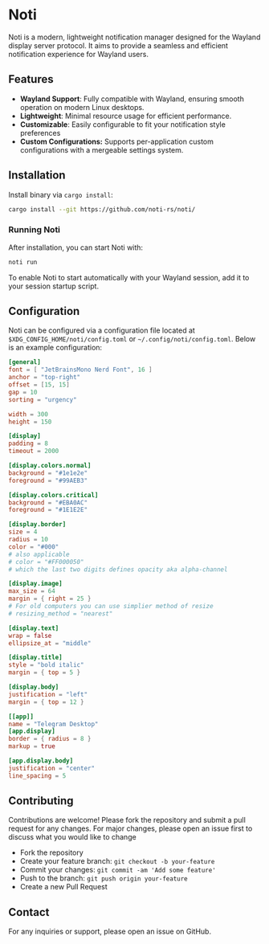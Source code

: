 # Noti

Noti is a modern, lightweight notification manager designed for the Wayland display server protocol. It aims to provide a seamless and efficient notification experience for Wayland users.

## Features

- **Wayland Support**: Fully compatible with Wayland, ensuring smooth operation on modern Linux desktops.
- **Lightweight**: Minimal resource usage for efficient performance.
- **Customizable**: Easily configurable to fit your notification style preferences
- **Custom Configurations:** Supports per-application custom configurations with a mergeable settings system.

## Installation

Install binary via `cargo install`:

```bash
cargo install --git https://github.com/noti-rs/noti/
```

### Running Noti

After installation, you can start Noti with:

```bash
noti run
```

To enable Noti to start automatically with your Wayland session, add it to your session startup script.

## Configuration

Noti can be configured via a configuration file located at `$XDG_CONFIG_HOME/noti/config.toml` or `~/.config/noti/config.toml`. Below is an example configuration:

```toml
[general]
font = [ "JetBrainsMono Nerd Font", 16 ]
anchor = "top-right"
offset = [15, 15]
gap = 10
sorting = "urgency"

width = 300
height = 150

[display]
padding = 8
timeout = 2000

[display.colors.normal]
background = "#1e1e2e"
foreground = "#99AEB3"

[display.colors.critical]
background = "#EBA0AC"
foreground = "#1E1E2E"

[display.border]
size = 4
radius = 10
color = "#000"
# also applicable
# color = "#FF000050"
# which the last two digits defines opacity aka alpha-channel

[display.image]
max_size = 64
margin = { right = 25 }
# For old computers you can use simplier method of resize
# resizing_method = "nearest"

[display.text]
wrap = false
ellipsize_at = "middle"

[display.title]
style = "bold italic"
margin = { top = 5 }

[display.body]
justification = "left"
margin = { top = 12 }

[[app]]
name = "Telegram Desktop"
[app.display]
border = { radius = 8 }
markup = true

[app.display.body]
justification = "center"
line_spacing = 5
```

## Contributing

Contributions are welcome! Please fork the repository and submit a pull request for any changes. For major changes, please open an issue first to discuss what you would like to change

- Fork the repository
- Create your feature branch: `git checkout -b your-feature`
- Commit your changes: `git commit -am 'Add some feature'`
- Push to the branch: `git push origin your-feature`
- Create a new Pull Request

## Contact

For any inquiries or support, please open an issue on GitHub.
